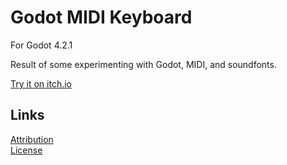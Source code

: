 # Godot MIDI Keyboard
For Godot 4.2.1

Result of some experimenting with Godot, MIDI, and soundfonts.

[Try it on itch.io](https://maaack.itch.io/godot-midi-keyboard)


## Links
[Attribution](ATTRIBUTION.md)  
[License](LICENSE.txt)  
